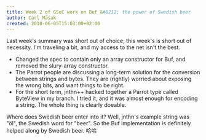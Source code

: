 ```yaml
---
title: Week 2 of GSoC work on Buf &#8212; the power of Swedish beer
author: Carl Mäsak
created: 2010-06-05T15:03:00+02:00
---
```

Last week's summary was short out of choice; this week's is short out of necessity. I'm traveling a bit, and my access to the net isn't the best.

- Changed the spec to contain only an array constructor for Buf, and removed the slury-array constructor.
- The Parrot people are discussing a long-term solution for the conversion between strings and bytes. They are (rightly) worried about exposing the wrong bits, and want things to be right.
- For the short term, jnthn++ hacked together a Parrot type called ByteView in my branch. I tried it, and it was almost enough for encoding a string. The whole thing is clearly doeable.

Where does Swedish beer enter into it? Well, jnthn's example string was "öl", the Swedish word for "beer". So the Buf implementation is definitely helped along by Swedish beer. 哈哈


